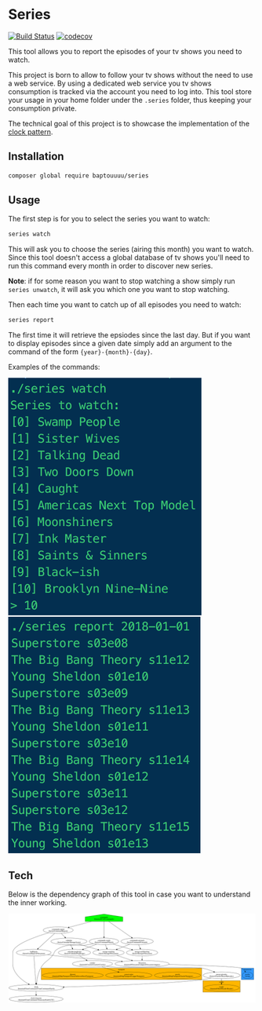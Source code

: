 # Series

[![Build Status](https://github.com/Baptouuuu/Series/workflows/CI/badge.svg)](https://github.com/Baptouuuu/Series/actions?query=workflow%3ACI)
[![codecov](https://codecov.io/gh/Baptouuuu/Series/branch/develop/graph/badge.svg)](https://codecov.io/gh/Baptouuuu/Series)

This tool allows you to report the episodes of your tv shows you need to watch.

This project is born to allow to follow your tv shows without the need to use a web service. By using a dedicated web service you tv shows consumption is tracked via the account you need to log into. This tool store your usage in your home folder under the `.series` folder, thus keeping your consumption private.

The technical goal of this project is to showcase the implementation of the [clock pattern](https://github.com/Baptouuuu/talks/tree/master/time%20dependency).

## Installation

```sh
composer global require baptouuuu/series
```

## Usage

The first step is for you to select the series you want to watch:

```sh
series watch
```

This will ask you to choose the series (airing this month) you want to watch. Since this tool doesn't access a global database of tv shows you'll need to run this command every month in order to discover new series.

**Note**: if for some reason you want to stop watching a show simply run `series unwatch`, it will ask you which one you want to stop watching.

Then each time you want to catch up of all episodes you need to watch:

```sh
series report
```

The first time it will retrieve the epsiodes since the last day. But if you want to display episodes since a given date simply add an argument to the command of the form `{year}-{month}-{day}`.

Examples of the commands:

![](watch.png) ![](report.png)

## Tech

Below is the dependency graph of this tool in case you want to understand the inner working.

![](graph.svg)
